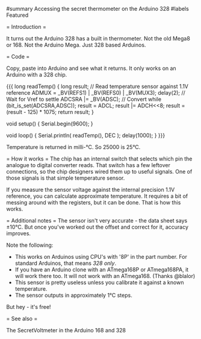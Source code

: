 #summary Accessing the secret thermometer on the Arduino 328
#labels Featured

= Introduction =

It turns out the Arduino 328 has a built in thermometer. Not the old Mega8 or 168. Not the Arduino Mega. Just 328 based Arduinos.

= Code =

Copy, paste into Arduino and see what it returns. It only works on an Arduino with a 328 chip.

{{{
long readTemp() {
  long result;
  // Read temperature sensor against 1.1V reference
  ADMUX = _BV(REFS1) | _BV(REFS0) | _BV(MUX3);
  delay(2); // Wait for Vref to settle
  ADCSRA |= _BV(ADSC); // Convert
  while (bit_is_set(ADCSRA,ADSC));
  result = ADCL;
  result |= ADCH<<8;
  result = (result - 125) * 1075;
  return result;
}

void setup() {
  Serial.begin(9600);
}

void loop() {
  Serial.println( readTemp(), DEC );
  delay(1000);
}
}}}

Temperature is returned in milli-°C. So 25000 is 25°C.

= How it works =
The chip has an internal switch that selects which pin the analogue to digital converter reads. That switch has a few leftover connections, so the chip designers wired them up to useful signals. One of those signals is that simple temperature sensor.

If you measure the sensor voltage against the internal precision 1.1V reference, you can calculate approximate temperature. It requires a bit of messing around with the registers, but it can be done. That is how this works.

= Additional notes =
The sensor isn't very accurate - the data sheet says ±10°C. But once you've worked out the offset and correct for it, accuracy improves.

Note the following:
  * This works on Arduinos using CPU's with '8P' in the part number. For standard Arduinos, that means *328 only*.
  * If you have an Arduino clone with an ATmega168P or ATmega168PA, it will work there too. It will not work with an ATmega168. (Thanks @blalor)
  * This sensor is pretty useless unless you calibrate it against a known temperature.
  * The sensor outputs in approximately 1°C steps.

But hey - it's free!

= See also =

The SecretVoltmeter in the Arduino 168 and 328